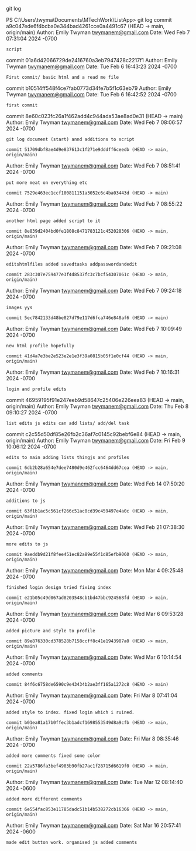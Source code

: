git log

PS C:\Users\twyma\Documents\MTechWork\ListApp> git log
commit a9c047ede6f4bcba0e344bad4261cce0a4491c67 (HEAD -> main, origin/main)
Author: Emily Twyman <twymanem@gmail.com>
Date:   Wed Feb 7 07:31:04 2024 -0700

    script

commit 01a6d42066729de2416760a3eb7947428c2217f1
Author: Emily Twyman <twymanem@gmail.com>
Date:   Tue Feb 6 16:43:23 2024 -0700

    First commit/ basic html and a read me file

commit b10514ff548f4ce7fab0773d34fe7b5f1c63eb79
Author: Emily Twyman <twymanem@gmail.com>
Date:   Tue Feb 6 16:42:52 2024 -0700

    first commit
 
 commit 8e60c023fc26a1f462add4c944ada53ae8ad0e31 (HEAD -> main)
Author: Emily Twyman <twymanem@gmail.com>
Date:   Wed Feb 7 08:06:57 2024 -0700

    git log document (start) annd additions to script

    commit 51709dbf8ae4d9e837613c1f271e9dddff6ceedb (HEAD -> main, origin/main)
Author: Emily Twyman <twymanem@gmail.com>
Date:   Wed Feb 7 08:51:41 2024 -0700

    put more meat on everything etc

    commit 7529e463ec1ccf100811151a3052c6c4ba03443d (HEAD -> main)
Author: Emily Twyman <twymanem@gmail.com>
Date:   Wed Feb 7 08:55:22 2024 -0700

    another html page added script to it

    commit 8e839d2404bd0fe1808c8471783121c452028306 (HEAD -> main, origin/main)
Author: Emily Twyman <twymanem@gmail.com>
Date:   Wed Feb 7 09:21:08 2024 -0700

    editshtmlfiles added savedtasks addpasswordandedit

    commit 283c307e759477e3f4d8537fc3c7bcf54307061c (HEAD -> main, origin/main)
Author: Emily Twyman <twymanem@gmail.com>
Date:   Wed Feb 7 09:24:18 2024 -0700

    images yys

    commit 5ec7842133d48be827d79e117d6fca746e848af6 (HEAD -> main)
Author: Emily Twyman <twymanem@gmail.com>
Date:   Wed Feb 7 10:09:49 2024 -0700

    new html profile hopefully

    commit 41d4a7e3be2e523e2e1e3f39a0815b05f1e0cf44 (HEAD -> main, origin/main)
Author: Emily Twyman <twymanem@gmail.com>
Date:   Wed Feb 7 10:16:31 2024 -0700

    login and profile edits

commit 46959195f91e247eeb9d58647c25406e226eea83 (HEAD -> main, origin/main)
Author: Emily Twyman <twymanem@gmail.com>
Date:   Thu Feb 8 09:10:27 2024 -0700

    list edits js edits can add lists/ add/del task

commit c2c55d50df85e26fb2c36af7c0145c92bebf6e84 (HEAD -> main, origin/main)
Author: Emily Twyman <twymanem@gmail.com>
Date:   Fri Feb 9 10:06:12 2024 -0700

    edits to main adding lists thingjs and profiles

    commit 6db2b28a654e7dee7480d9e462fcc6464dd67cea (HEAD -> main, origin/main)
Author: Emily Twyman <twymanem@gmail.com>
Date:   Wed Feb 14 07:50:20 2024 -0700

    additions to js

    commit 63f1b1ac5c561cf266c51ac0cd39c459497e4a0c (HEAD -> main, origin/main)
Author: Emily Twyman <twymanem@gmail.com>
Date:   Wed Feb 21 07:38:30 2024 -0700

    more edits to js

    commit 9aeddb9d21f8fee451ec82a89e55f1d85efb9060 (HEAD -> main, origin/main)
Author: Emily Twyman <twymanem@gmail.com>
Date:   Mon Mar 4 09:25:48 2024 -0700

    finished login design tried fixing index

    commit e21b05c49d067ad8203548cb1bd47bbc924568fd (HEAD -> main, origin/main)
Author: Emily Twyman <twymanem@gmail.com>
Date:   Wed Mar 6 09:53:28 2024 -0700

    added picture and style to profile

    commit 89e876330cd378528b7158ccff8c41e1943987a0 (HEAD -> main, origin/main)
Author: Emily Twyman <twymanem@gmail.com>
Date:   Wed Mar 6 10:14:54 2024 -0700

    added comments

    commit 84f6c6758de6590c9e43434b2ae3ff165a1272c8 (HEAD -> main)
Author: Emily Twyman <twymanem@gmail.com>
Date:   Fri Mar 8 07:41:04 2024 -0700

    added style to index. fixed login which i ruined.

    commit b01ea81a17b0ffec3b1adcf1698553549d8a9cfb (HEAD -> main, origin/main)
Author: Emily Twyman <twymanem@gmail.com>
Date:   Fri Mar 8 08:35:46 2024 -0700

    added more comments fixed some color

    commit 22a5786fa3bef4903b90fb27ac1f28715d6619f0 (HEAD -> main, origin/main)
Author: Emily Twyman <twymanem@gmail.com>
Date:   Tue Mar 12 08:14:40 2024 -0600

    added more different comments

    commit 6e554fac853e11785dadc51b14b538272cb16366 (HEAD -> main, origin/main)
Author: Emily Twyman <twymanem@gmail.com>
Date:   Sat Mar 16 20:57:41 2024 -0600

    made edit button work. organised js added comments